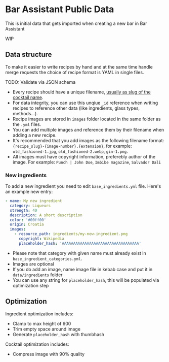 # Bar Assistant Public Data

This is initial data that gets imported when creating a new bar in Bar Assistant

WIP

## Data structure

To make it easier to write recipes by hand and at the same time handle merge requests the choice of recipe format is YAML in single files.

TODO: Validate via JSON schema

- Every recipe should have a unique filename, [usually as slug of the cocktail name](https://stackoverflow.com/questions/19335215/what-is-a-slug).
- For data integrity, you can use this unqiue `_id` reference when writing recipes to reference other data (like ingredients, glass types, methods...).
- Recipe images are stored in `images` folder located in the same folder as the `.yml` files.
- You can add multiple images and reference them by their filename when adding a new recipe.
- It's recommended that you add images as the following filename format: `{recipe_slug}-{image-number}.{extension}`, for example: `old_fashioned-1.jpg`, `old_fashioned-2.webp`, `gin-1.png`.
- All images must have copyright information, preferebly author of the image. For example: `Punch | John Doe`, `Imbibe magazine`, `Salvador Dali`

### New ingredients

To add a new ingredient you need to edit `base_ingredients.yml` file. Here's an example new entry:

```yaml
- name: My new ingredient
  category: Liqueurs
  strength: 40
  description: A short description
  color: '#00ff00'
  origin: Croatia
  images:
    - resource_path: ingredients/my-new-ingredient.png
      copyright: Wikipedia
      placeholder_hash: 'AAAAAAAAAAAAAAAAAAAAAAAAAAAAAAAAAA'
```

- Please note that category with given name must already exist in `base_ingredient_categories.yml`.
- Images are optional
- If you do add an image, name image file in kebab case and put it in `data/ingredients` folder
- You can use any string for `placeholder_hash`, this will be populated via optimization step

## Optimization

Ingredient optimization includes:
- Clamp to max height of 600
- Trim empty space around image
- Generate `placeholder_hash` with thumbhash

Cocktail optimization includes:
- Compress image with 90% quality
